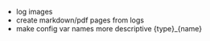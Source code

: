 * log images  
* create markdown/pdf pages from logs
* make config var names more descriptive {type}_{name}
